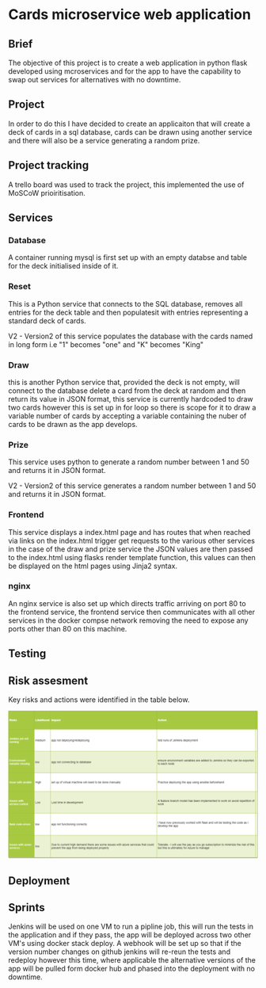 # Cards microservice web application

## Brief
The objective of this project is to create a web application in python flask developed using mcroservices and for the app to have the capability to swap out services for alternatives with no downtime.

## Project
In order to do this I have decided to create an applicaiton that will create a deck of cards in a sql database, cards can be drawn using another service and  there will also be a service generating a random prize.

## Project tracking 

A trello board was used to track the project, this implemented the use of MoSCoW prioiritisation.


## Services

### Database 
 A container running mysql is first set up with an empty databse and table for the deck initialised inside of it.
 
### Reset
This is a Python service that connects to the SQL database, removes all entries for the deck table and then populatesit  with entries representing a standard deck of cards.

V2 - Version2 of this service populates the database with the cards named in long form i.e "1" becomes "one" and "K" becomes "King"

### Draw 
this is another Python service that, provided the deck is not empty, will connect to the database delete a card from the deck at random and then return its value in JSON format, this service is currently hardcoded to draw two cards however this is set up in for loop so there is scope for it to draw a variable number of cards by accepting a variable containing the nuber of cards to be drawn as the app develops.

### Prize
This service uses python to generate a random number between 1 and 50 and returns it in JSON format.

V2 - Version2 of this service generates a random number between 1 and 50 and returns it in JSON format.

### Frontend 

This service displays a index.html page and has routes that when reached via links on the index.html trigger get requests to the various other services in the case of the draw and prize service the JSON values are then passed to the index.html using flasks render template function, this values can then be displayed on the html pages using Jinja2 syntax.

### nginx

An nginx service is also set up which directs traffic arriving on port 80 to the frontend service, the frontend service then communicates with all other services in the docker compse network removing the need to expose any ports other than 80 on this machine.


## Testing

## Risk assesment

Key risks and actions were identified in the table below.

![Risk assesment](images/Cards_Risk_assesment.png)

## Deployment

## Sprints

Jenkins will be used on one VM to run a pipline job, this will run the tests in the application and if they pass, the app will be deployed across two other VM's using docker stack deploy. A webhook will be set up so that if the version number changes on github jenkins will re-reun the tests and redeploy however this time, where applicable the alternative versions of the app will be pulled form docker hub and phased into the deployment with no downtime.
